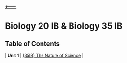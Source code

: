 #### [🡐](../index.html)

# Biology 20 IB & Biology 35 IB

## Table of Contents  
| **Unit 1** | [(35IB) The Nature of Science](./unit1.html) | 
